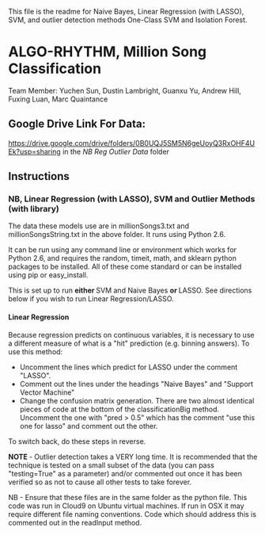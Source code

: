 This file is the readme for Naive Bayes, Linear Regression (with LASSO), SVM, and outlier detection methods One-Class SVM and Isolation Forest.

# ALGO-RHYTHM, Million Song Classification

Team Member: Yuchen Sun, Dustin Lambright, Guanxu Yu, Andrew Hill, Fuxing Luan, Marc Quaintance

## Google Drive Link For Data:
https://drive.google.com/drive/folders/0B0UQJ5SM5N6geUoyQ3RxOHF4UEk?usp=sharing
in the <i>NB Reg Outlier Data</i> folder

## Instructions
### NB, Linear Regression (with LASSO), SVM and Outlier Methods (with library)
The data these models use are in millionSongs3.txt and millionSongsString.txt in the above folder.  It runs using Python 2.6.

It can be run using any command line or environment which works for Python 2.6, and requires the random, timeit,  math, and sklearn python packages to be installed.  All of these come standard or can be installed using pip or easy_install.

This is set up to run <b> either </b> SVM and Naive Bayes <b> or </b> LASSO.  See directions below if you wish to run Linear Regression/LASSO.

#### Linear Regression

Because regression predicts on continuous variables, it is necessary to use a different measure of what is a "hit" prediction (e.g. binning answers).
  To use this method:
  * Uncomment the lines which predict for LASSO under the comment "LASSO".  
  * Comment out the lines under the headings "Naive Bayes" and "Support Vector Machine"
  * Change the confusion matrix generation.  There are two almost identical pieces of code at the bottom of the classificationBig method.  Uncomment the one with "pred > 0.5" which has the comment "use this one for lasso"
  and comment out the other.
  
  To switch back, do these steps in reverse.
  
  <b> NOTE </b> - Outlier detection takes a VERY long time.  It is recommended that the technique is tested on a small subset of the data (you can pass "testing=True" as a parameter) and/or commented out once it has been verified so as not to cause all other tests to take forever.
  
  

NB - Ensure that these files are in the same folder as the python file.  This code was run in Cloud9 on Ubuntu virtual machines.  If run in OSX it may require different file naming conventions.
Code which should address this is commented out in the readInput method.

